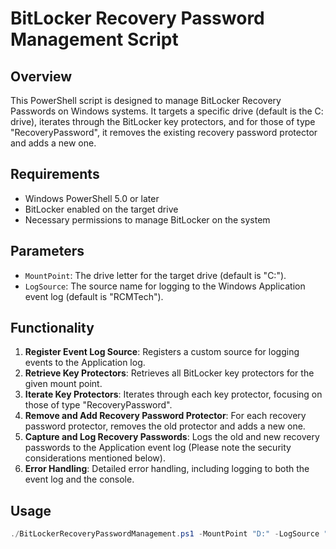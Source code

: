 # BitLocker Recovery Password Management Script

## Overview

This PowerShell script is designed to manage BitLocker Recovery Passwords on Windows systems. It targets a specific drive (default is the C: drive), iterates through the BitLocker key protectors, and for those of type "RecoveryPassword", it removes the existing recovery password protector and adds a new one.

## Requirements

- Windows PowerShell 5.0 or later
- BitLocker enabled on the target drive
- Necessary permissions to manage BitLocker on the system

## Parameters

- `MountPoint`: The drive letter for the target drive (default is "C:").
- `LogSource`: The source name for logging to the Windows Application event log (default is "RCMTech").

## Functionality

1. **Register Event Log Source**: Registers a custom source for logging events to the Application log.
2. **Retrieve Key Protectors**: Retrieves all BitLocker key protectors for the given mount point.
3. **Iterate Key Protectors**: Iterates through each key protector, focusing on those of type "RecoveryPassword".
4. **Remove and Add Recovery Password Protector**: For each recovery password protector, removes the old protector and adds a new one.
5. **Capture and Log Recovery Passwords**: Logs the old and new recovery passwords to the Application event log (Please note the security considerations mentioned below).
6. **Error Handling**: Detailed error handling, including logging to both the event log and the console.

## Usage

```powershell
./BitLockerRecoveryPasswordManagement.ps1 -MountPoint "D:" -LogSource "MyLogSource"
